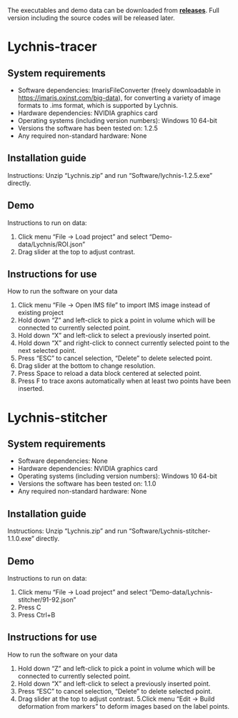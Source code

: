 
The executables and demo data can be downloaded from **[releases](https://github.com/SMART-pipeline/Lychnis-tracing/releases/download/1.2.5/Lychnis-1.2.5.zip)**.
Full version including the source codes will be released later.

# Lychnis-tracer

## System requirements
* Software dependencies: ImarisFileConverter (freely downloadable in https://imaris.oxinst.com/big-data), for converting a variety of image formats to .ims format, which is supported by Lychnis.
* Hardware dependencies: NVIDIA graphics card
* Operating systems (including version numbers): Windows 10 64-bit
* Versions the software has been tested on: 1.2.5
* Any required non-standard hardware: None

## Installation guide
Instructions: Unzip “Lychnis.zip” and run “Software/lychnis-1.2.5.exe” directly.

## Demo
Instructions to run on data:
1. Click menu “File -> Load project” and select “Demo-data/Lychnis/ROI.json”
2. Drag slider at the top to adjust contrast.

## Instructions for use
How to run the software on your data
1. Click menu “File -> Open IMS file” to import IMS image instead of existing project
2. Hold down “Z” and left-click to pick a point in volume which will be connected to currently selected point.
3. Hold down “X” and left-click to select a previously inserted point.
4. Hold down “X” and right-click to connect currently selected point to the next selected point.
5. Press “ESC” to cancel selection, “Delete” to delete selected point.
6. Drag slider at the bottom to change resolution.
7. Press Space to reload a data block centered at selected point.
8. Press F to trace axons automatically when at least two points have been inserted.


# Lychnis-stitcher

## System requirements
* Software dependencies: None
* Hardware dependencies: NVIDIA graphics card
* Operating systems (including version numbers): Windows 10 64-bit
* Versions the software has been tested on: 1.1.0
* Any required non-standard hardware: None

## Installation guide
Instructions: Unzip “Lychnis.zip” and run “Software/Lychnis-stitcher-1.1.0.exe” directly.

## Demo
Instructions to run on data:
1. Click menu “File -> Load project” and select “Demo-data/Lychnis-stitcher/91-92.json”
2. Press C
3. Press Ctrl+B 

## Instructions for use
How to run the software on your data
1. Hold down “Z” and left-click to pick a point in volume which will be connected to currently selected point.
2. Hold down “X” and left-click to select a previously inserted point.
3. Press “ESC” to cancel selection, “Delete” to delete selected point.
4. Drag slider at the top to adjust contrast.
5.Click menu “Edit -> Build deformation from markers” to deform images based on the label points.

